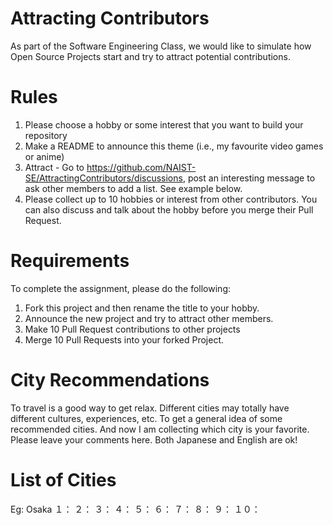 # Attracting Contributors
As part of the Software Engineering Class, we would like to simulate how Open Source Projects start and try to attract potential contributions.

# Rules

1. Please choose a hobby or some interest that you want to build your repository
2. Make a README to announce this theme (i.e., my favourite video games or anime)
3. Attract - Go to https://github.com/NAIST-SE/AttractingContributors/discussions, post an interesting message to ask other members to add a list. See example below.
4. Please collect up to 10 hobbies or interest from other contributors. You can also discuss and talk about the hobby before you merge their Pull Request.

# Requirements
To complete the assignment, please do the following:
1. Fork this project and then rename the title to your hobby. 
2. Announce the new project and try to attract other members.
3. Make 10 Pull Request contributions to other projects
4. Merge 10 Pull Requests into your forked Project.

# City Recommendations
To travel is a good way to get relax. Different cities may totally have different cultures, experiences, etc. To get a general idea of some recommended cities. And now I am collecting which city is your favorite. Please leave your comments here. Both Japanese and English are ok!

# List of Cities
Eg: Osaka
１：
２：
３：
４：
５：
６：
７：
８：
９：
１０：
